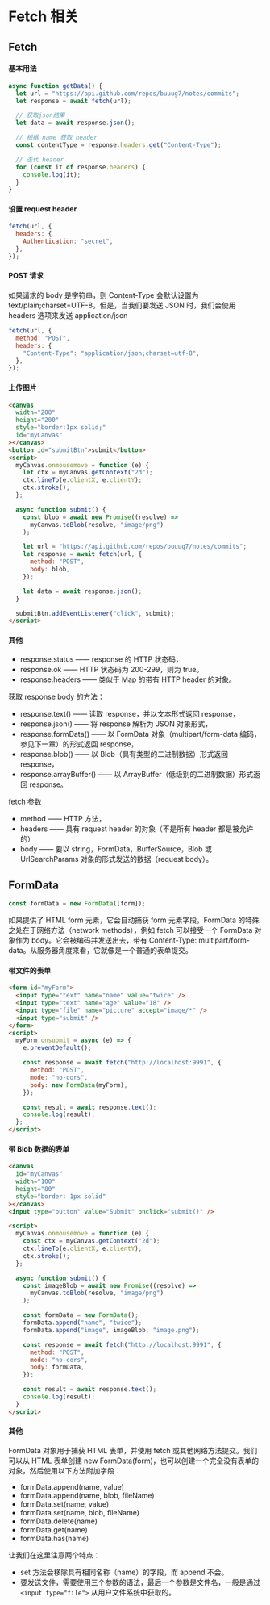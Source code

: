 # Fetch 相关

## Fetch

#### 基本用法

```javascript
async function getData() {
  let url = "https://api.github.com/repos/buuug7/notes/commits";
  let response = await fetch(url);

  // 获取json结果
  let data = await response.json();

  // 根据 name 获取 header
  const contentType = response.headers.get("Content-Type");

  // 迭代 header
  for (const it of response.headers) {
    console.log(it);
  }
}
```

#### 设置 request header

```javascript
fetch(url, {
  headers: {
    Authentication: "secret",
  },
});
```

#### POST 请求

如果请求的 body 是字符串，则 Content-Type 会默认设置为 text/plain;charset=UTF-8。但是，当我们要发送 JSON 时，我们会使用 headers 选项来发送 application/json

```javascript
fetch(url, {
  method: "POST",
  headers: {
    "Content-Type": "application/json;charset=utf-8",
  },
});
```

#### 上传图片

```html
<canvas
  width="200"
  height="200"
  style="border:1px solid;"
  id="myCanvas"
></canvas>
<button id="submitBtn">submit</button>
<script>
  myCanvas.onmousemove = function (e) {
    let ctx = myCanvas.getContext("2d");
    ctx.lineTo(e.clientX, e.clientY);
    ctx.stroke();
  };

  async function submit() {
    const blob = await new Promise((resolve) =>
      myCanvas.toBlob(resolve, "image/png")
    );

    let url = "https://api.github.com/repos/buuug7/notes/commits";
    let response = await fetch(url, {
      method: "POST",
      body: blob,
    });

    let data = await response.json();
  }

  submitBtn.addEventListener("click", submit);
</script>
```

#### 其他

- response.status —— response 的 HTTP 状态码，
- response.ok —— HTTP 状态码为 200-299，则为 true。
- response.headers —— 类似于 Map 的带有 HTTP header 的对象。

获取 response body 的方法：

- response.text() —— 读取 response，并以文本形式返回 response，
- response.json() —— 将 response 解析为 JSON 对象形式，
- response.formData() —— 以 FormData 对象（multipart/form-data 编码，参见下一章）的形式返回 response，
- response.blob() —— 以 Blob（具有类型的二进制数据）形式返回 response，
- response.arrayBuffer() —— 以 ArrayBuffer（低级别的二进制数据）形式返回 response。

fetch 参数

- method —— HTTP 方法，
- headers —— 具有 request header 的对象（不是所有 header 都是被允许的）
- body —— 要以 string，FormData，BufferSource，Blob 或 UrlSearchParams 对象的形式发送的数据（request body）。

## FormData

```javascript
const formData = new FormData([form]);
```

如果提供了 HTML form 元素，它会自动捕获 form 元素字段。FormData 的特殊之处在于网络方法（network methods），例如 fetch 可以接受一个 FormData 对象作为 body。它会被编码并发送出去，带有 Content-Type: multipart/form-data。从服务器角度来看，它就像是一个普通的表单提交。

#### 带文件的表单

```html
<form id="myForm">
  <input type="text" name="name" value="twice" />
  <input type="text" name="age" value="18" />
  <input type="file" name="picture" accept="image/*" />
  <input type="submit" />
</form>
<script>
  myForm.onsubmit = async (e) => {
    e.preventDefault();

    const response = await fetch("http://localhost:9991", {
      method: "POST",
      mode: "no-cors",
      body: new FormData(myForm),
    });

    const result = await response.text();
    console.log(result);
  };
</script>
```

#### 带 Blob 数据的表单

```html
<canvas
  id="myCanvas"
  width="100"
  height="80"
  style="border: 1px solid"
></canvas>
<input type="button" value="Submit" onclick="submit()" />

<script>
  myCanvas.onmousemove = function (e) {
    const ctx = myCanvas.getContext("2d");
    ctx.lineTo(e.clientX, e.clientY);
    ctx.stroke();
  };

  async function submit() {
    const imageBlob = await new Promise((resolve) =>
      myCanvas.toBlob(resolve, "image/png")
    );

    const formData = new FormData();
    formData.append("name", "twice");
    formData.append("image", imageBlob, "image.png");

    const response = await fetch("http://localhost:9991", {
      method: "POST",
      mode: "no-cors",
      body: formData,
    });

    const result = await response.text();
    console.log(result);
  }
</script>
```

#### 其他

FormData 对象用于捕获 HTML 表单，并使用 fetch 或其他网络方法提交。我们可以从 HTML 表单创建 new FormData(form)，也可以创建一个完全没有表单的对象，然后使用以下方法附加字段：

- formData.append(name, value)
- formData.append(name, blob, fileName)
- formData.set(name, value)
- formData.set(name, blob, fileName)
- formData.delete(name)
- formData.get(name)
- formData.has(name)

让我们在这里注意两个特点：

- set 方法会移除具有相同名称（name）的字段，而 append 不会。
- 要发送文件，需要使用三个参数的语法，最后一个参数是文件名，一般是通过 `<input type="file">` 从用户文件系统中获取的。
